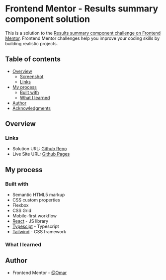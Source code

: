 # Frontend Mentor - Results summary component solution

This is a solution to the [Results summary component challenge on Frontend Mentor](https://www.frontendmentor.io/challenges/results-summary-component-CE_K6s0maV). Frontend Mentor challenges help you improve your coding skills by building realistic projects.

## Table of contents

- [Overview](#overview)
  - [Screenshot](#screenshot)
  - [Links](#links)
- [My process](#my-process)
  - [Built with](#built-with)
  - [What I learned](#what-i-learned)
- [Author](#author)
- [Acknowledgments](#acknowledgments)

## Overview

<!-- ### Screenshot

![Desktop View](./screenshot/screenshot_1.png)
![Mobile View](./screenshot/screenshot_2.png)
![Mobile View with menu](./screenshot/screenshot_3.png) -->

### Links

- Solution URL: [Github Repo](https://github.com/to-my-learning-path/results-summary)
- Live Site URL: [Github Pages](https://to-my-learning-path.github.io/results-summary)

## My process

### Built with

- Semantic HTML5 markup
- CSS custom properties
- Flexbox
- CSS Grid
- Mobile-first workflow
- [React](https://reactjs.org/) - JS library
- [Typescipt](https://www.typescriptlang.org/) - Typescript
- [Tailwind](https://tailwindcss.com/) - CSS framework

### What I learned

## Author

- Frontend Mentor - [@Omar](https://www.frontendmentor.io/profile/to-my-learning-path)
